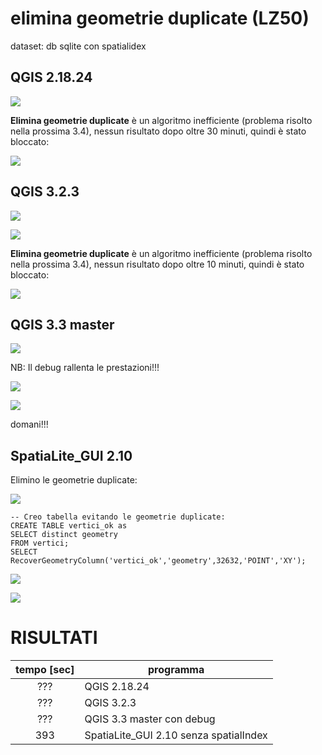 # elimina geometrie duplicate (LZ50)

dataset: db sqlite con spatialidex

## QGIS 2.18.24

![](../img/qgis21824_info.png)

**Elimina geometrie duplicate** è un algoritmo inefficiente (problema risolto nella prossima 3.4), nessun risultato dopo oltre 30 minuti, quindi è stato bloccato:

![](../img/estrai_vertici/qgis21824_03.png)

## QGIS 3.2.3

![](../img/qgis323_info.png)

![](../img/estrai_vertici/qgis323_03.png)

**Elimina geometrie duplicate** è un algoritmo inefficiente (problema risolto nella prossima 3.4), nessun risultato dopo oltre 10 minuti, quindi è stato bloccato:

![](../img/estrai_vertici/qgis323_04.png)

## QGIS 3.3 master

![](../img/qgis33_master_info.png)

NB: Il debug rallenta le prestazioni!!!

![](../img/estrai_vertici/qgis33master_03.png)

![](../img/estrai_vertici/qgis33master_04.png)

domani!!!

## SpatiaLite_GUI 2.10

Elimino le geometrie duplicate:

![](../img/spatialite_gui_210_info.png)

```
-- Creo tabella evitando le geometrie duplicate:
CREATE TABLE vertici_ok as 
SELECT distinct geometry
FROM vertici;
SELECT RecoverGeometryColumn('vertici_ok','geometry',32632,'POINT','XY');
```
![](../img/estrai_vertici/spatialite_gui_210_00.png)

![](../img/estrai_vertici/spatialite_gui_210_02.png)

# RISULTATI

tempo [sec]|programma
:---------:|---------
???|QGIS 2.18.24
???|QGIS 3.2.3
???|QGIS 3.3 master con debug
393| SpatiaLite_GUI 2.10 senza spatialIndex
